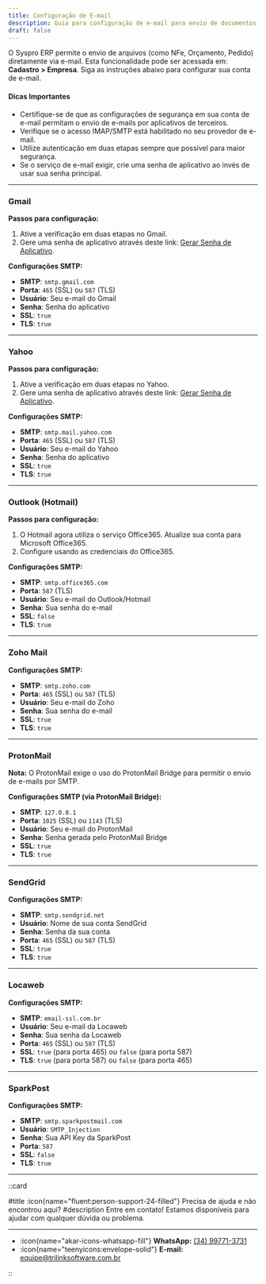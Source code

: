 ```yaml
---
title: Configuração de E-mail
description: Guia para configuração de e-mail para envio de documentos diretamente pelo Syspro ERP
draft: false
---
```


O Syspro ERP permite o envio de arquivos (como NFe, Orçamento, Pedido) diretamente via e-mail. Esta funcionalidade pode ser acessada em: **Cadastro > Empresa**. Siga as instruções abaixo para configurar sua conta de e-mail.

#### Dicas Importantes
- Certifique-se de que as configurações de segurança em sua conta de e-mail permitam o envio de e-mails por aplicativos de terceiros.
- Verifique se o acesso IMAP/SMTP está habilitado no seu provedor de e-mail.
- Utilize autenticação em duas etapas sempre que possível para maior segurança.
- Se o serviço de e-mail exigir, crie uma senha de aplicativo ao invés de usar sua senha principal.

---

### Gmail

**Passos para configuração:**
1. Ative a verificação em duas etapas no Gmail.
2. Gere uma senha de aplicativo através deste link: [Gerar Senha de Aplicativo](https://myaccount.google.com/apppasswords).

**Configurações SMTP:**
- **SMTP**: `smtp.gmail.com`
- **Porta**: `465` (SSL) ou `587` (TLS)
- **Usuário**: Seu e-mail do Gmail
- **Senha**: Senha do aplicativo
- **SSL**: `true`
- **TLS**: `true`

---

### Yahoo

**Passos para configuração:**
1. Ative a verificação em duas etapas no Yahoo.
2. Gere uma senha de aplicativo através deste link: [Gerar Senha de Aplicativo](https://login.yahoo.com/account/security#less-secure-apps).

**Configurações SMTP:**
- **SMTP**: `smtp.mail.yahoo.com`
- **Porta**: `465` (SSL) ou `587` (TLS)
- **Usuário**: Seu e-mail do Yahoo
- **Senha**: Senha do aplicativo
- **SSL**: `true`
- **TLS**: `true`

---

### Outlook (Hotmail)

**Passos para configuração:**
1. O Hotmail agora utiliza o serviço Office365. Atualize sua conta para Microsoft Office365.
2. Configure usando as credenciais do Office365.

**Configurações SMTP:**
- **SMTP**: `smtp.office365.com`
- **Porta**: `587` (TLS)
- **Usuário**: Seu e-mail do Outlook/Hotmail
- **Senha**: Sua senha do e-mail
- **SSL**: `false`
- **TLS**: `true`

---

### Zoho Mail

**Configurações SMTP:**
- **SMTP**: `smtp.zoho.com`
- **Porta**: `465` (SSL) ou `587` (TLS)
- **Usuário**: Seu e-mail do Zoho
- **Senha**: Sua senha do e-mail
- **SSL**: `true`
- **TLS**: `true`

---

### ProtonMail

**Nota:** O ProtonMail exige o uso do ProtonMail Bridge para permitir o envio de e-mails por SMTP.

**Configurações SMTP (via ProtonMail Bridge):**
- **SMTP**: `127.0.0.1`
- **Porta**: `1025` (SSL) ou `1143` (TLS)
- **Usuário**: Seu e-mail do ProtonMail
- **Senha**: Senha gerada pelo ProtonMail Bridge
- **SSL**: `true`
- **TLS**: `true`

---

### SendGrid

**Configurações SMTP:**
- **SMTP**: `smtp.sendgrid.net`
- **Usuário**: Nome de sua conta SendGrid
- **Senha**: Senha da sua conta
- **Porta**: `465` (SSL) ou `587` (TLS)
- **SSL**: `true`
- **TLS**: `true`

---

### Locaweb

**Configurações SMTP:**
- **SMTP**: `email-ssl.com.br`
- **Usuário**: Seu e-mail da Locaweb
- **Senha**: Sua senha da Locaweb
- **Porta**: `465` (SSL) ou `587` (TLS)
- **SSL**: `true` (para porta 465) ou `false` (para porta 587)
- **TLS**: `true` (para porta 587) ou `false` (para porta 465)

---

### SparkPost

**Configurações SMTP:**
- **SMTP**: `smtp.sparkpostmail.com`
- **Usuário**: `SMTP_Injection`
- **Senha**: Sua API Key da SparkPost
- **Porta**: `587`
- **SSL**: `false`
- **TLS**: `true`

---

::card

#title
:icon{name="fluent:person-support-24-filled"} Precisa de ajuda e não encontrou aqui?
#description
Entre em contato! Estamos disponíveis para ajudar com qualquer dúvida ou problema.

---

- :icon{name="akar-icons-whatsapp-fill"} **WhatsApp:** [(34) 99771-3731](https://wa.me/trilinksoftware)
- :icon{name="teenyicons:envelope-solid"} **E-mail:** [equipe@trilinksoftware.com.br](mailto:equipe@trilinksoftware.com.br)

::

